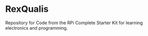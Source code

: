 # RexQualis
Repository for Code from the RPi Complete Starter Kit for learning electronics and programming.
